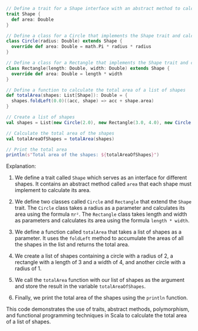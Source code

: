 ```scala
// Define a trait for a Shape interface with an abstract method to calculate the area
trait Shape {
  def area: Double
}

// Define a class for a Circle that implements the Shape trait and calculates its area based on its radius
class Circle(radius: Double) extends Shape {
  override def area: Double = math.Pi * radius * radius
}

// Define a class for a Rectangle that implements the Shape trait and calculates its area based on its length and width
class Rectangle(length: Double, width: Double) extends Shape {
  override def area: Double = length * width
}

// Define a function to calculate the total area of a list of shapes
def totalArea(shapes: List[Shape]): Double = {
  shapes.foldLeft(0.0)((acc, shape) => acc + shape.area)
}

// Create a list of shapes
val shapes = List(new Circle(2.0), new Rectangle(3.0, 4.0), new Circle(1.0))

// Calculate the total area of the shapes
val totalAreaOfShapes = totalArea(shapes)

// Print the total area
println(s"Total area of the shapes: ${totalAreaOfShapes}")
```

Explanation:

1. We define a trait called `Shape` which serves as an interface for different shapes. It contains an abstract method called `area` that each shape must implement to calculate its area.

2. We define two classes called `Circle` and `Rectangle` that extend the `Shape` trait. The `Circle` class takes a radius as a parameter and calculates its area using the formula `πr²`. The `Rectangle` class takes length and width as parameters and calculates its area using the formula `length * width`.

3. We define a function called `totalArea` that takes a list of shapes as a parameter. It uses the `foldLeft` method to accumulate the areas of all the shapes in the list and returns the total area.

4. We create a list of shapes containing a circle with a radius of 2, a rectangle with a length of 3 and a width of 4, and another circle with a radius of 1.

5. We call the `totalArea` function with our list of shapes as the argument and store the result in the variable `totalAreaOfShapes`.

6. Finally, we print the total area of the shapes using the `println` function.

This code demonstrates the use of traits, abstract methods, polymorphism, and functional programming techniques in Scala to calculate the total area of a list of shapes.